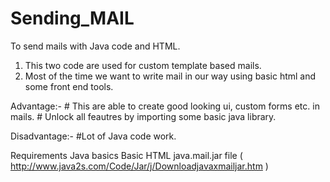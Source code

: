 # Sending_MAIL
To send mails with Java code and HTML.


1. This two code are used for custom template based mails.
2. Most of the time we want to write mail in our way using basic html and some front end tools.
 
  Advantage:-
     # This are able to create good looking ui, custom forms etc. in mails.
     # Unlock all feautres by importing some basic java library.
 
  Disadvantage:-
     #Lot of Java code work.
     
  Requirements
     Java basics
     Basic HTML
     java.mail.jar file ( http://www.java2s.com/Code/Jar/j/Downloadjavaxmailjar.htm )
